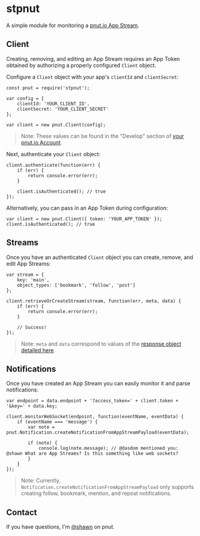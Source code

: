 # stpnut

A simple module for monitoring a [pnut.io App Stream][app-stream].

## Client

Creating, removing, and editing an App Stream requires an App Token obtained by authorizing a properly configured `Client` object.

Configure a `Client` object with your app's `clientId` and `clientSecret`:

    const pnut = require('stpnut');

    var config = {
        clientId: 'YOUR_CLIENT_ID',
        clientSecret: 'YOUR_CLIENT_SECRET'
    };

    var client = new pnut.Client(config);

> Note: These values can be found in the "Develop" section of [your pnut.io Account][account].

Next, authenticate your `Client` object:

    client.authenticate(function(err) {
        if (err) {
            return console.error(err);
        }

        client.isAuthenticated(); // true
    });


Alternatively, you can pass in an App Token during configuration:

    var client = new pnut.Client({ token: 'YOUR_APP_TOKEN' });
    client.isAuthenticated(); // true


## Streams

Once you have an authenticated `Client` object you can create, remove, and edit App Streams:

    var stream = {
        key: 'main',
        object_types: ['bookmark', 'follow', 'post']
    };

    client.retrieveOrCreateStream(stream, function(err, meta, data) {
        if (err) {
            return console.error(err);
        }

        // Success!
    });

> Note: `meta` and `data` correspond to values of the [response object detailed here][response].


## Notifications

Once you have created an App Stream you can easily monitor it and parse notifications:

    var endpoint = data.endpoint + '?access_token=' + client.token + '&key=' + data.key;

    client.monitorWebSocket(endpoint, function(eventName, eventData) {
        if (eventName === 'message') {
            var note = pnut.Notification.createNotificationFromAppStreamPayload(eventData);

            if (note) {
                console.log(note.message); // @dasdom mentioned you: @shawn What are App Streams? Is this something like web sockets?
            }
        }
    });

> Note: Currently, `Notification.createNotificationFromAppStreamPayload` only supports creating follow, bookmark, mention, and repost notifications.

## Contact

If you have questions, I'm [@shawn][shawn] on pnut.

[app-stream]: https://pnut.io/docs/api/resources/app-streams
[account]: https://pnut.io/account
[response]: https://pnut.io/docs/api/resources/app-streams#post-streams
[shawn]: https://pnut.io/@shawn
